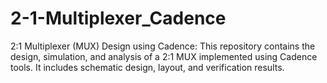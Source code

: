 # 2-1-Multiplexer_Cadence
2:1 Multiplexer (MUX) Design using Cadence: This repository contains the design, simulation, and analysis of a 2:1 MUX implemented using Cadence tools. It includes schematic design, layout, and verification results.
